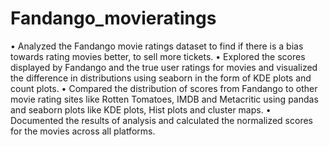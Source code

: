 # Fandango_movieratings
• Analyzed the Fandango movie ratings dataset to find if there is a bias towards rating movies better, to sell more tickets. • Explored the scores displayed by Fandango and the true user ratings for movies and visualized the difference in distributions using seaborn in the form of KDE plots and count plots. • Compared the distribution of scores from Fandango to other movie rating sites like Rotten Tomatoes, IMDB and Metacritic using pandas and seaborn plots like KDE plots, Hist plots and cluster maps. • Documented the results of analysis and calculated the normalized scores for the movies across all platforms.
